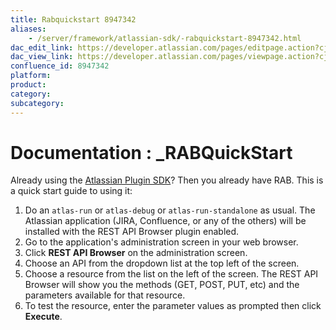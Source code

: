 ```yaml
---
title: Rabquickstart 8947342
aliases:
    - /server/framework/atlassian-sdk/-rabquickstart-8947342.html
dac_edit_link: https://developer.atlassian.com/pages/editpage.action?cjm=wozere&pageId=8947342
dac_view_link: https://developer.atlassian.com/pages/viewpage.action?cjm=wozere&pageId=8947342
confluence_id: 8947342
platform:
product:
category:
subcategory:
---
```

# Documentation : \_RABQuickStart

Already using the [Atlassian Plugin SDK](/server/framework/atlassian-sdk/working-with-the-sdk-2818723.html)? Then you already have RAB. This is a quick start guide to using it:

1.  Do an `atlas-run` or `atlas-debug` or `atlas-run-standalone` as usual. The Atlassian application (JIRA, Confluence, or any of the others) will be installed with the REST API Browser plugin enabled.
2.  Go to the application's administration screen in your web browser.
3.  Click **REST API Browser** on the administration screen.
4.  Choose an API from the dropdown list at the top left of the screen.
5.  Choose a resource from the list on the left of the screen. The REST API Browser will show you the methods (GET, POST, PUT, etc) and the parameters available for that resource.
6.  To test the resource, enter the parameter values as prompted then click **Execute**.

























